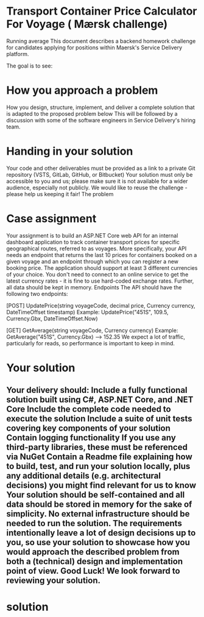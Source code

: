 # Transport Container Price Calculator For Voyage ( Mærsk challenge)

Running average
This document describes a backend homework challenge for candidates applying for positions within
Maersk's Service Delivery platform.

The goal is to see:
# How you approach a problem #
How you design, structure, implement, and deliver a complete solution that is adapted to the proposed
problem below This will be followed by a discussion with some of the software engineers in Service Delivery's hiring team.

# Handing in your solution #
Your code and other deliverables must be provided as a link to a private Git repository (VSTS, GitLab, GitHub, or Bitbucket)
Your solution must only be accessible to you and us; please make sure it is not available for a wider audience, especially not publicly. We would like to reuse the challenge - please help us keeping it fair!
The problem
# Case assignment #
Your assignment is to build an ASP.NET Core web API for an internal dashboard application to track container transport prices for specific geographical routes, referred to as voyages. More specifically, your API needs an endpoint that returns the last 10 prices for containers booked on a given voyage and an
endpoint through which you can register a new booking price.
The application should support at least 3 different currencies of your choice. You don't need to connect to an online service to get the latest currency rates - it is fine to use hard-coded exchange rates. Further, all data should be kept in memory. Endpoints The API should have the following two endpoints:

[POST] UpdatePrice(string voyageCode, decimal price, Currency currency, DateTimeOffset timestamp)
Example: UpdatePrice("451S", 109.5, Currency.Gbx, DateTimeOffset.Now)

[GET] GetAverage(string voyageCode, Currency currency)
Example: GetAverage("451S", Currency.Gbx) --> 152.35
We expect a lot of traffic, particularly for reads, so performance is important to keep in mind.
# Your solution #

Your delivery should:
Include a fully functional solution built using C#, ASP.NET Core, and .NET Core
Include the complete code needed to execute the solution
Include a suite of unit tests covering key components of your solution Contain logging functionality
If you use any third-party libraries, these must be referenced via NuGet
Contain a Readme file explaining how to build, test, and run your solution locally, plus any additional
details (e.g. architectural decisions) you might find relevant for us to know
Your solution should be self-contained and all data should be stored in memory for the sake of simplicity.
No external infrastructure should be needed to run the solution.
The requirements intentionally leave a lot of design decisions up to you, so use your solution to showcase
how you would approach the described problem from both a (technical) design and implementation point of
view.
Good Luck! We look forward to reviewing your solution.
-----------------------------------------------------------------------------------------------------------------------------------------------------------------------
# solution # 


